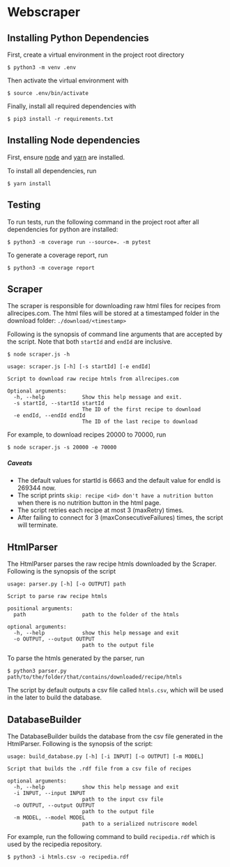 # Webscraper

## Installing Python Dependencies

First, create a virtual environment in the project root directory

`$ python3 -m venv .env`

Then activate the virtual environment with

`$ source .env/bin/activate`

Finally, install all required dependencies with

`$ pip3 install -r requirements.txt`

## Installing Node dependencies

First, ensure [node](https://nodejs.org/en/) and [yarn](https://yarnpkg.com/) are installed.

To install all dependencies, run

`$ yarn install`

## Testing
To run tests, run the following command in the project root after all dependencies for python are installed:

`$ python3 -m coverage run --source=. -m pytest`

To generate a coverage report, run

`$ python3 -m coverage report`

## Scraper

The scraper is responsible for downloading raw html files for recipes from allrecipes.com. The html files will be stored at a timestamped folder in the download folder: `./download/<timestamp>`

Following is the synopsis of command line arguments that are accepted by the script. Note that both `startId` and `endId` are inclusive.

`$ node scraper.js -h`

```
usage: scraper.js [-h] [-s startId] [-e endId]

Script to download raw recipe htmls from allrecipes.com

Optional arguments:
  -h, --help            Show this help message and exit.
  -s startId, --startId startId
                        The ID of the first recipe to download
  -e endId, --endId endId
                        The ID of the last recipe to download
```

For example, to download recipes 20000 to 70000, run

`$ node scraper.js -s 20000 -e 70000`

##### Caveats
- The default values for startId is 6663 and the default value for endId is 269344 now.
- The script prints `skip: recipe <id> don't have a nutrition button` when there is no nutrition button in the html page.
- The script retries each recipe at most 3 (maxRetry) times.
- After failing to connect for 3 (maxConsecutiveFailures) times, the script will terminate.

## HtmlParser

The HtmlParser parses the raw recipe htmls downloaded by the Scraper. Following is the synopsis of the script

```
usage: parser.py [-h] [-o OUTPUT] path

Script to parse raw recipe htmls

positional arguments:
  path                  path to the folder of the htmls

optional arguments:
  -h, --help            show this help message and exit
  -o OUTPUT, --output OUTPUT
                        path to the output file
```

To parse the htmls generated by the parser, run

`$ python3 parser.py path/to/the/folder/that/contains/downloaded/recipe/htmls`

The script by default outputs a csv file called `htmls.csv`, which will be used in the later to build the database.

## DatabaseBuilder

The DatabaseBuilder builds the database from the csv file generated in the HtmlParser. Following is the synopsis of the script:

```
usage: build_database.py [-h] [-i INPUT] [-o OUTPUT] [-m MODEL]

Script that builds the .rdf file from a csv file of recipes

optional arguments:
  -h, --help            show this help message and exit
  -i INPUT, --input INPUT
                        path to the input csv file
  -o OUTPUT, --output OUTPUT
                        path to the output file
  -m MODEL, --model MODEL
                        path to a serialized nutriscore model
```
For example, run the following command to build `recipedia.rdf` which is used by the recipedia repository.

`$ python3 -i htmls.csv -o recipedia.rdf`

